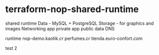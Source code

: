 # terraform-nop-shared-runtime

shared runtime
    Data - MySQL + PostgreSQL
    Storage - for graphics and images
    Networking
        app private
        app public
        data
    DNS

runtime
    nop-demo.kaotik.cr
    perfumes.cr
    tienda.euro-confort.com

test 2
